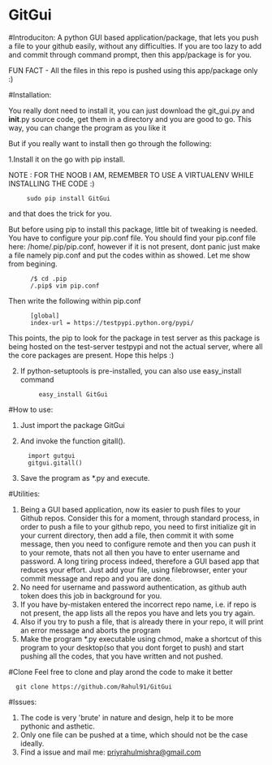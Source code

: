 # GitGui

#Introduciton:
A python GUI based application/package, that lets you push a file to your github
easily, without any difficulties.
If you are too lazy to add and commit through command prompt, then this app/package is for you.

FUN FACT - All the files in this repo is pushed using this app/package only :)

#Installation:

You really dont need to install it, you can just download the git_gui.py and __init__.py source code, get them in a directory and you are good to go. This way, you can change the program as you like it

But if you really want to install then go through the following:

1.Install it on the go with pip install.

   NOTE : FOR THE NOOB I AM, REMEMBER TO USE A VIRTUALENV WHILE INSTALLING THE CODE :)

         sudo pip install GitGui
   and that does the trick for you.

   But before using pip to install this package, little bit of tweaking is needed. You have to configure your pip.conf    file. You should find your pip.conf file here: /home/.pip/pip.conf, however if it is not present, dont panic just
   make a file namely pip.conf and put the codes within as showed. Let me show from begining.
          
          /$ cd .pip
          /.pip$ vim pip.conf
            
   Then write the following within pip.conf
         
          [global]
          index-url = https://testpypi.python.org/pypi/

   This points, the pip to look for the package in test server as this package is being hosted on the test-server         testpypi and not the actual server, where all the core packages are present. Hope this helps :) 
  

2. If python-setuptools is pre-installed, you can also use easy_install command

            easy_install GitGui



#How to use:
1. Just import the package GitGui
2. And invoke the function gitall().
         
         import gutgui
         gitgui.gitall()

3. Save the program as *.py and execute.


#Utilities:
1. Being a GUI based application, now its easier to push files to your Github repos. Consider this for a moment, through standard process, in order to push a file to your github repo, you need to first initialize git in your current directory, then add a file, then commit it with some message, then you need to configure remote and then you can push it to your remote, thats not all then you have to enter username and password. A long tiring process indeed, therefore a GUI based app that reduces your effort.
         Just add your file, using filebrowser, enter your commit message and repo and you are done.
2. No need for username and password authentication, as github auth token does this job in background for you.
3. If you have by-mistaken entered the incorrect repo name, i.e. if repo is not present, the app lists all the repos you have and lets you try again.
4. Also if you try to push a file, that is already there in your repo, it will print an error message and aborts the program
4. Make the program *.py executable using chmod, make a shortcut of this program to your desktop(so that you dont forget to push) and start pushing all the codes, that you have written and not pushed. 


#Clone
Feel free to clone and play arond the code to make it better
    
      git clone https://github.com/Rahul91/GitGui
      
#Issues:
1. The code is very 'brute' in nature and design, help it to be more pythonic and asthetic.
2. Only one file can be pushed at a time, which should not be the case ideally.
3. Find a issue and mail me: priyrahulmishra@gmail.com

        



